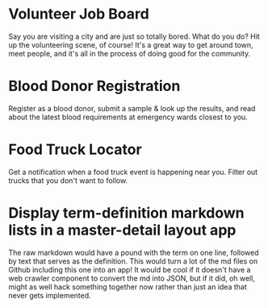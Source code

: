 # Volunteer Job Board

Say you are visiting a city and are just so totally bored. What do you do? Hit up the volunteering scene, of course! It's a great way to get around town, meet people, and it's all in the process of doing good for the community.

# Blood Donor Registration

Register as a blood donor, submit a sample & look up the results, and read about the latest blood requirements at emergency wards closest to you.

# Food Truck Locator

Get a notification when a food truck event is happening near you. Filter out trucks that you don't want to follow.

# Display term-definition markdown lists in a master-detail layout app

The raw markdown would have a pound with the term on one line, followed by text that serves as the definition. This would turn a lot of the md files on Github including this one into an app! It would be cool if it doesn't have a web crawler component to convert the md into JSON, but if it did, oh well, might as well hack something together now rather than just an idea that never gets implemented.
